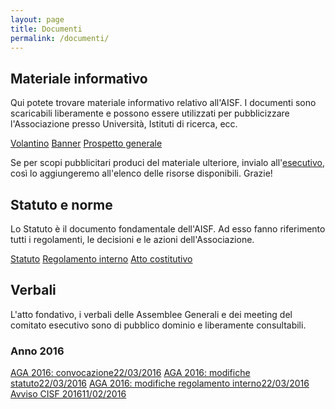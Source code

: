 ```yaml
---
layout: page
title: Documenti
permalink: /documenti/
---
```


## Materiale informativo

Qui potete trovare materiale informativo relativo all'AISF. I documenti sono scaricabili liberamente e possono essere utilizzati per pubblicizzare l'Associazione presso Università, Istituti di ricerca, ecc.

<div class="collection">
  <a href="http://www.ai-sf.it/joomla/images/documents/volantino.pdf" class="collection-item">Volantino</a>
  <a href="http://www.ai-sf.it/joomla/images/documents/banner.pdf" class="collection-item">Banner</a>
  <a href="http://www.ai-sf.it/owncloud/index.php/s/EdeCkalCLLGpZgp" class="collection-item">Prospetto generale</a>
</div>

Se per scopi pubblicitari produci del materiale ulteriore, invialo all'<a href="mailto:esecutivo@ai-sf.it">esecutivo</a>, così lo aggiungeremo all'elenco delle risorse disponibili. Grazie!

## Statuto e norme

Lo Statuto è il documento fondamentale dell'AISF. Ad esso fanno riferimento tutti i regolamenti, le decisioni e le azioni dell'Associazione.

<div class="collection">
  <a href="http://www.ai-sf.it/owncloud/public.php?service=files&t=4a4fb9f6209612adcfa7eda850c33726" class="collection-item">Statuto</a>
  <a href="http://www.ai-sf.it/owncloud/public.php?service=files&t=d56eac31c10382f49ce951b03c4e98ff" class="collection-item">Regolamento interno</a>
  <a href="http://www.ai-sf.it/joomla/images/documents/atto2.pdf" class="collection-item">Atto costitutivo</a>
</div>

## Verbali

L'atto fondativo, i verbali delle Assemblee Generali e dei meeting del comitato esecutivo sono di pubblico dominio e liberamente consultabili.

### Anno 2016

<div class="collection">
  <a href="http://www.ai-sf.it/owncloud/index.php/s/Kszm1CIRJ56JZUv" class="collection-item">AGA 2016: convocazione<span class="badge">22/03/2016</span></a>
  <a href="http://www.ai-sf.it/owncloud/index.php/s/PJNpr8gYYRusUPC" class="collection-item">AGA 2016: modifiche statuto<span class="badge">22/03/2016</span></a>
  <a href="http://www.ai-sf.it/owncloud/index.php/s/1OcbRa3Mc98jkPv" class="collection-item">AGA 2016: modifiche regolamento interno<span class="badge">22/03/2016</span></a>
  <a href="http://www.ai-sf.it/owncloud/index.php/s/E26Blap5updykPt" class="collection-item">Avviso CISF 2016<span class="badge">11/02/2016</span></a>
</div>
